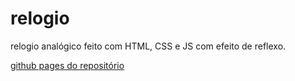 # relogio
 relogio analógico feito com HTML, CSS e JS com efeito de reflexo.

 [github pages do repositório]('https://m1guelzinn.github.io/relogio/')


